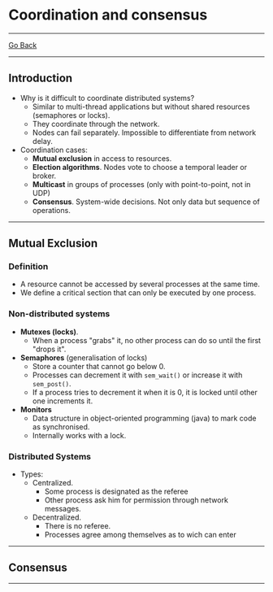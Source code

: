 # Coordination and consensus
---
[Go Back](../README.md)

---
## Introduction
- Why is it difficult to coordinate distributed systems?
	- Similar to multi-thread applications but without shared resources (semaphores or locks).
	- They coordinate through the network.
	- Nodes can fail separately. Impossible to differentiate from network delay.
- Coordination cases:
	- **Mutual exclusion** in access to resources.
	- **Election algorithms**. Nodes vote to choose a temporal leader or broker.
	- **Multicast** in groups of processes (only with point-to-point, not in UDP)
	- **Consensus**. System-wide decisions. Not only data but sequence of operations.
---
## Mutual Exclusion
### Definition
- A resource cannot be accessed by several processes at the same time.
- We define a critical section that can only be executed by one process.
### Non-distributed systems
- **Mutexes (locks)**.
	- When a process "grabs" it, no other process can do so until the first "drops it".
- **Semaphores** (generalisation of locks)
	- Store a counter that cannot go below 0.
	- Processes can decrement it with `sem_wait()` or increase it with `sem_post()`.
	- If a process tries to decrement it when it is 0, it is locked until other one increments it.
- **Monitors**
	- Data structure in object-oriented programming (java) to mark code as synchronised.
	- Internally works with a lock.
### Distributed Systems
- Types:
	- Centralized.
		- Some process is designated as the referee
		- Other process ask him for permission through network messages.
	- Decentralized.
		- There is no referee.
		- Processes agree among themselves as to wich can enter
---
## Consensus

---